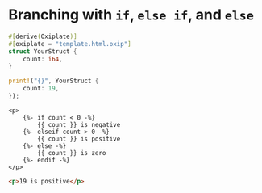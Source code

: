 # Branching with `if`, `else if`, and `else`

```rust
#[derive(Oxiplate)]
#[oxiplate = "template.html.oxip"]
struct YourStruct {
    count: i64,
}
```

```rust
print!("{}", YourStruct {
    count: 19,
});
```

```oxip
<p>
    {%- if count < 0 -%}
        {{ count }} is negative
    {%- elseif count > 0 -%}
        {{ count }} is positive
    {%- else -%}
        {{ count }} is zero
    {%- endif -%}
</p>
```

```html
<p>19 is positive</p>
```